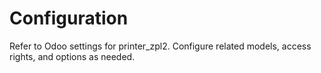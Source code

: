 # Configuration

Refer to Odoo settings for printer_zpl2. Configure related models, access rights, and options as needed.
